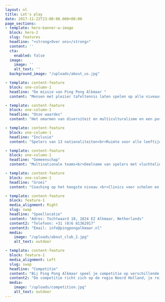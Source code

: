 ```yaml
---
layout: nl
title: Let's play
date: 2017-11-22T23:00:00.000+00:00
page_sections:
- template: hero-banner-w-image
  block: hero-2
  slug: features
  headline: "<strong>Over ons</strong>"
  content: ''
  cta:
    enabled: false
  image:
    image: ''
    alt_text: ''
  background_image: "/uploads/about_us.jpg"

- template: content-feature
  block: one-column-1
  headline: "De missie van Ping Pong Alkmaar "
  content: "Mensen met plezier tafeltennis laten spelen op alle niveaus en samen een leven lang sporten."

- template: content-feature
  block: one-column-1
  headline: "Onze waardes"
  content: "Het omarmen van diversiteit en multiculturalisme en een positief gevoel van saamhorigheid te creëren."

- template: content-feature
  block: one-column-1
  headline: "Inclusie"
  content: "Spelers van 13 nationaliteiten<br>Ruimte voor alle leeftijden<br>Een veilige plek voor ondervertegenwoordigde groepen "

- template: content-feature
  block: one-column-1
  headline: "Gemeenschap"
  content: "Multinationale teams<br>Deelname van spelers met vluchtelingen status <br>Internationale uitwisselingen "

- template: content-feature
  block: one-column-1
  headline: "Groei"
  content: "Coaching op het hoogste niveau <br>Clinics voor scholen en bedrijven <br>Open toernooien voor iedereen toegankelijk"

- template: content-feature
  block: feature-1
  media_alignment: Right
  slug: swap
  headline: "Speellocatie"
  content: "Adres: Tochtwaard 18, 1824 EZ Alkmaar, Netherlands"
  content2: "Telefoon: +31 (0)6 81362917"
  content3: "Email: info@pingpongalkmaar.nl"
  media:
    image: "/uploads/about_club_2.jpg"
    alt_text: outdoor

- template: content-feature
  block: feature-1
  media_alignment: Left
  slug: swap
  headline: "Competitie"
  content: "Bij Ping Pong Alkmaar speel je competitie op verschillende niveaus. De wedstrijden worden gemiddeld 20 keer per jaar gespeeld, thuis of uit. Een wedstrijd duurt ongeveer 3 uur en vinden plaats op zaterdag. De starttijden van de uitwedstrijden variëren per club."
  content2: "De competitie richt zich op de regio Noord Holland, je reist maximaal 45 minuten naar een uitwedstrijd bij de club die het verst van Alkmaar ligt. Ouders van jeugdspelers die competitie spelen zorgen zelf voor de aanwezigheid van de speler op de uit locatie."
  media:
    image: "/uploads/competition.jpg"
    alt_text: outdoor
---
```

